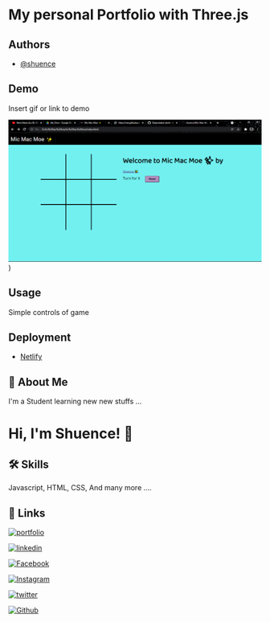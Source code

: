 # My personal Portfolio with Three.js

## Authors

- [@shuence](https://www.github.com/shuence)

## Demo

Insert gif or link to demo

![Live Demo](ss.png))

## Usage

Simple controls of game

## Deployment

- [Netlify](https://www.netlify.com/)

## 🚀 About Me

I'm a Student learning new new stuffs ...

# Hi, I'm Shuence! 👋

## 🛠 Skills

Javascript, HTML, CSS, And many more ....

## 🔗 Links

[![portfolio](https://img.shields.io/badge/my_portfolio-000?&logo=ko-fi&logoColor=)](https://shuence.netlify.app/)  

[![linkedin](https://img.shields.io/badge/linkedin-0A66C2?&logo=linkedin&logoColor=black)](https://www.linkedin.com/in/shuence-823a62203/)

[![Facebook](https://img.shields.io/badge/Facebook-1877F2?&logo=facebook&logoColor=black)](https://www.facebook.com/shubham.pitekar.1/)

[![Instagram](https://img.shields.io/badge/Instagram-E4405F?&logo=instagram&logoColor=black)](https://www.instagram.com/shuence/)

[![twitter](https://img.shields.io/badge/twitter-1DA1F2?&logoColor=white)](https://twitter.com/ShubhamPitekar)

[![Github](https://img.shields.io/badge/GitHub-100000?&logo=github&logoColor=white)](https://github.com.com/shuence)
